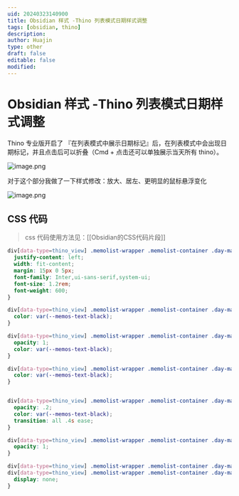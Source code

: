 ```yaml
---
uid: 20240323140900
title: Obsidian 样式 -Thino 列表模式日期样式调整
tags: [obsidian, thino]
description: 
author: Huajin
type: other
draft: false
editable: false
modified: 
---
```


# Obsidian 样式 -Thino 列表模式日期样式调整

Thino 专业版开启了 『在列表模式中展示日期标记』后，在列表模式中会出现日期标记，并且点击后可以折叠（Cmd + 点击还可以单独展示当天所有 thino）。

![image.png](https://cdn.pkmer.cn/images/20240323140944.png!pkmer)

对于这个部分我做了一下样式修改：放大、居左、更明显的鼠标悬浮变化

![image.png](https://cdn.pkmer.cn/images/20240323141234.png!pkmer)

## CSS 代码

> css 代码使用方法见：[[Obsidian的CSS代码片段]]

```css
div[data-type=thino_view] .memolist-wrapper .memolist-container .day-mark {
  justify-content: left;
  width: fit-content;
  margin: 15px 0 5px;
  font-family: Inter,ui-sans-serif,system-ui;
  font-size: 1.2rem;
  font-weight: 600;
}

div[data-type=thino_view] .memolist-wrapper .memolist-container .day-mark {
  color: var(--memos-text-black);
}

div[data-type=thino_view] .memolist-wrapper .memolist-container .day-mark .day-mark-text {
  opacity: 1;
  color: var(--memos-text-black);
}

div[data-type=thino_view] .memolist-wrapper .memolist-container .day-mark .day-mark-text:hover {
  color: var(--memos-text-black);
}


div[data-type=thino_view] .memolist-wrapper .memolist-container .day-mark.folded .day-mark-text {
  opacity: .2;
  color: var(--memos-text-black);
  transition: all .4s ease;
}

div[data-type=thino_view] .memolist-wrapper .memolist-container .day-mark.folded .day-mark-text:hover {
  opacity: 1;
}

div[data-type=thino_view] .memolist-wrapper .memolist-container .day-mark.folded::before,
div[data-type=thino_view] .memolist-wrapper .memolist-container .day-mark.folded::after {
  display: none;
}
```